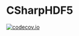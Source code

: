 # CSharpHDF5

[![codecov.io](https://codecov.io/github/SidWatch/CSharpHDF5/coverage.svg?branch=master)](https://codecov.io/github/SidWatch/CSharpHDF5?branch=master)
